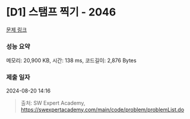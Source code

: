 # [D1] 스탬프 찍기 - 2046 

[문제 링크](https://swexpertacademy.com/main/code/problem/problemDetail.do?contestProbId=AV5QKdT6AyYDFAUq) 

### 성능 요약

메모리: 20,900 KB, 시간: 138 ms, 코드길이: 2,876 Bytes

### 제출 일자

2024-08-20 14:16



> 출처: SW Expert Academy, https://swexpertacademy.com/main/code/problem/problemList.do